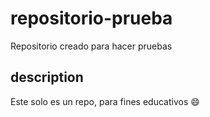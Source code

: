 # repositorio-prueba
Repositorio creado para hacer pruebas

## description
Este solo es un repo, para fines educativos 😄
